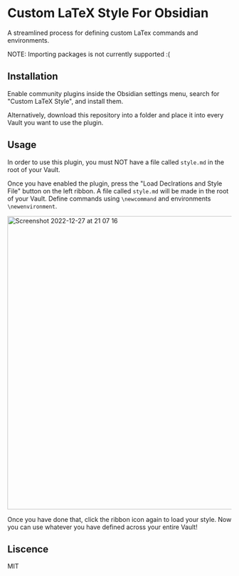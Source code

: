 # Custom LaTeX Style For Obsidian 

A streamlined process for defining custom LaTex commands and environments. 

NOTE: Importing packages is not currently supported :(

## Installation

Enable community plugins inside the Obsidian settings menu, search for "Custom LaTeX Style", and install them. 

Alternatively, download this repository into a folder and place it into every Vault you want to use the plugin. 

## Usage

In order to use this plugin, you must NOT have a file called `style.md` in the root of your Vault. 

Once you have enabled the plugin, press the "Load Declrations and Style File" button on the left ribbon. A file called `style.md` will be made in the root of your Vault. Define commands using `\newcommand` and environments `\newenvironment`. 

<img width="660" alt="Screenshot 2022-12-27 at 21 07 16" src="https://user-images.githubusercontent.com/82724262/209746071-e7108361-cb00-4040-8313-9e99a5bea631.png">

Once you have done that, click the ribbon icon again to load your style. Now you can use whatever you have defined across your entire Vault!

## Liscence

MIT

